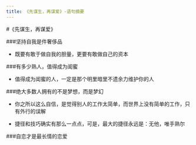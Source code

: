 ```yaml
---
title: 《先谋生，再谋爱》-语句摘要
---
```


#《先谋生，再谋爱》

###坚持自我是件奢侈品
- 既要有敢于做自我的胆量，更要有敢做自己的资本

###有多少熟人，值得成为闺蜜
- 值得成为闺蜜的人，一定是那个明里暗里不遗余力维护你的人

###绝大多数人拥有的不是梦想，而是梦幻
- 你之所以这么自信，是觉得别人的工作太简单，而世界上没有简单的工作，只有外行的误解

- 捷径和技巧确实有那么一点点，可是，最大的捷径永远是：无他，唯手熟尔

###自恋才是最长情的恋爱